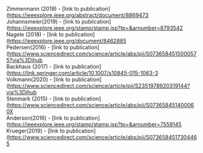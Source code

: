 Zimmermann (2019) - [link to publication](https://ieeexplore.ieee.org/abstract/document/8869473<br />
Johannsmeier(2019) - [link to publication](https://ieeexplore.ieee.org/stamp/stamp.jsp?tp=&arnumber=8793542<br />
Nagele (2018) - [link to publication](https://ieeexplore.ieee.org/document/8462885<br />
Pedersen(2016) - [link to publication](https://www.sciencedirect.com/science/article/abs/pii/S0736584515000575?via%3Dihub<br />
Backhaus (2017) - [link to publication](https://link.springer.com/article/10.1007/s10845-015-1063-3<br />
Volkmann(2020) - [link to publication](https://www.sciencedirect.com/science/article/pii/S2351978920319144?via%3Dihub<br />
Stenmark (2015) - [link to publication](https://www.sciencedirect.com/science/article/abs/pii/S073658451400060X<br />
Anderson(2016) - [link to publication](https://ieeexplore.ieee.org/stamp/stamp.jsp?tp=&arnumber=7559145<br />
Krueger(2019) - [link to publication](https://www.sciencedirect.com/science/article/abs/pii/S0736584517304465<br />
